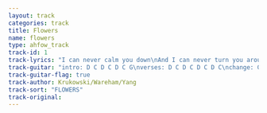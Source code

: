 ```yaml
---
layout: track
categories: track
title: Flowers
name: flowers
type: ahfow_track
track-id: 1
track-lyrics: "I can never calm you down\nAnd I can never turn you around\nI could never bring you flowers\nI could never turn you around\n\nI can't be there when you're sleeping\nI can't be inside your dreams\nAnd I can't be there when you're sleeping\nAnd I can't be inside your dreams\nOh yeah, oh yeah\n\nStaring at the kitchen sink\nFeeling a plastic mood\nFeel like things have gotta change\nCause baby you're a lunatic"
track-guitar: "intro: D C D C D C G\nverses: D C D C D C D C\nchange: G B A G B A G B A G\n\n(provided by brad)"
track-guitar-flag: true
track-author: Krukowski/Wareham/Yang
track-sort: "FLOWERS"
track-original: 
---
```

